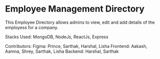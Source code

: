# Employee Management Directory 

This Employee Directory allows admins to view, edit and add details of the employess for a company. 

Stacks Used: MongoDB, NodeJs, ReactJs, Express

Contributors:
Figma: Prince, Sarthak, Harshal, Lisha
Frontend: Aakash, Aamna, Shrey, Sarthak, Lisha
Backend: Harshal, Sarthak
